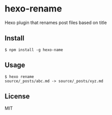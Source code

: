 # hexo-rename
Hexo plugin that renames post files based on title

## Install

    $ npm install -g hexo-name 

## Usage

    $ hexo rename
    source/_posts/abc.md -> source/_posts/xyz.md

## License
MIT